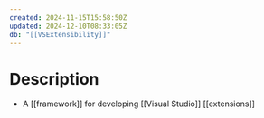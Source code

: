 ```yaml
---
created: 2024-11-15T15:58:50Z
updated: 2024-12-10T08:33:05Z
db: "[[VSExtensibility]]"
---
```

# Description
- A [[framework]] for developing [[Visual Studio]] [[extensions]]